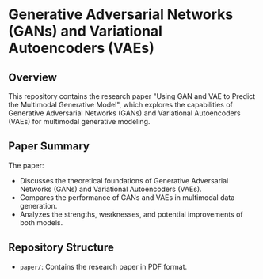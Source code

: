 # Generative Adversarial Networks (GANs) and Variational Autoencoders (VAEs)

## Overview

This repository contains the research paper "Using GAN and VAE to Predict the Multimodal Generative Model", which explores the capabilities of Generative Adversarial Networks (GANs) and Variational Autoencoders (VAEs) for multimodal generative modeling.

## Paper Summary

The paper:

* Discusses the theoretical foundations of Generative Adversarial Networks (GANs) and Variational Autoencoders (VAEs).
* Compares the performance of GANs and VAEs in multimodal data generation.
* Analyzes the strengths, weaknesses, and potential improvements of both models.

## Repository Structure

* `paper/`: Contains the research paper in PDF format.
